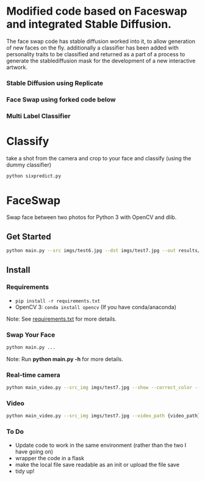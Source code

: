 # Modified code based on Faceswap and integrated Stable Diffusion.
The face swap code has stable diffusion worked into it, to allow generation of new faces on the fly. additionally a classifier has been added with personality traits to be classified and returned as a part of a process to generate the stablediffusion mask for the development of a new interactive artwork.

### Stable Diffusion using Replicate
### Face Swap using forked code below
### Multi Label Classifier

# Classify
take a shot from the camera and crop to your face and classify (using the dummy classifier)
```sh
python sixpredict.py
```

# FaceSwap
Swap face between two photos for Python 3 with OpenCV and dlib.

## Get Started
```sh
python main.py --src imgs/test6.jpg --dst imgs/test7.jpg --out results/output6_7.jpg --correct_color --prompt 'image promt here'
```

## Install
### Requirements
* `pip install -r requirements.txt`
* OpenCV 3: `conda install opencv` (If you have conda/anaconda)

Note: See [requirements.txt](requirements.txt) for more details.

### Swap Your Face
```sh
python main.py ...
```
Note: Run **python main.py -h** for more details.


### Real-time camera
```sh
python main_video.py --src_img imgs/test7.jpg --show --correct_color --save_path {*.avi} --prompt 'image promt here'
```
### Video
```sh
python main_video.py --src_img imgs/test7.jpg --video_path {video_path} --show --correct_color --save_path {*.avi}
```
### To Do
- Update code to work in the same environment (rather than the two I have going on)
- wrapper the code in a flask
- make the local file save readable as an init or upload the file save
- tidy up!